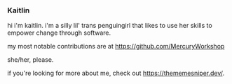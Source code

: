 ### Kaitlin

hi i'm kaitlin. i'm a silly lil' trans penguingirl that likes to use her skills to empower change through software.

my most notable contributions are at https://github.com/MercuryWorkshop

she/her, please.

if you're looking for more about me, check out https://thememesniper.dev/.
